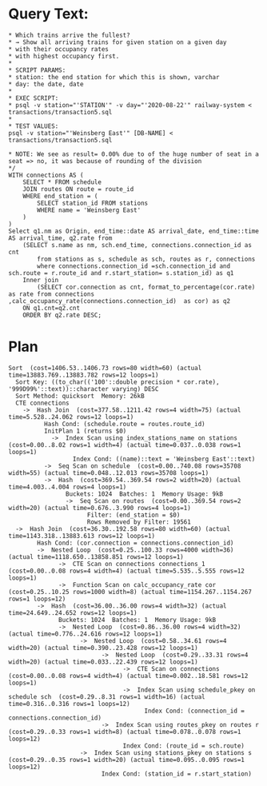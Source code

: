 # Query Text:
	* Which trains arrive the fullest?
	* → Show all arriving trains for given station on a given day
	* with their occupancy rates
	* with highest occupancy first.
	*
	* SCRIPT PARAMS:
	* station: the end station for which this is shown, varchar
	* day: the date, date
	*
	* EXEC SCRIPT:
	* psql -v station="'STATION'" -v day="'2020-08-22'" railway-system < transactions/transaction5.sql
	*
	* TEST VALUES:
	psql -v station="'Weinsberg East'" [DB-NAME] < transactions/transaction5.sql
	
	* NOTE: We see as result= 0.00% due to of the huge number of seat in a seat => no, it was because of rounding of the division
	*/
	WITH connections AS (
		SELECT * FROM schedule
		JOIN routes ON route = route_id
		WHERE end_station = (
			SELECT station_id FROM stations
			WHERE name = 'Weinsberg East'
		)
	)
	Select q1.nm as Origin, end_time::date AS arrival_date, end_time::time AS arrival_time, q2.rate from
	    (SELECT s.name as nm, sch.end_time, connections.connection_id as cnt
	        from stations as s, schedule as sch, routes as r, connections
	        where connections.connection_id =sch.connection_id and sch.route = r.route_id and r.start_station= s.station_id) as q1
	    Inner join
	        (SELECT cor.connection as cnt, format_to_percentage(cor.rate) as rate from connections ,calc_occupancy_rate(connections.connection_id)  as cor) as q2
	    ON q1.cnt=q2.cnt
	    ORDER BY q2.rate DESC;
	    
# Plan 

	Sort  (cost=1406.53..1406.73 rows=80 width=60) (actual time=13883.769..13883.782 rows=12 loops=1)
	  Sort Key: ((to_char(('100'::double precision * cor.rate), '999D99%'::text))::character varying) DESC
	  Sort Method: quicksort  Memory: 26kB
	  CTE connections
	    ->  Hash Join  (cost=377.58..1211.42 rows=4 width=75) (actual time=5.528..24.062 rows=12 loops=1)
	          Hash Cond: (schedule.route = routes.route_id)
	          InitPlan 1 (returns $0)
	            ->  Index Scan using index_stations_name on stations  (cost=0.00..8.02 rows=1 width=4) (actual time=0.037..0.038 rows=1 loops=1)
	                  Index Cond: ((name)::text = 'Weinsberg East'::text)
	          ->  Seq Scan on schedule  (cost=0.00..740.08 rows=35708 width=55) (actual time=0.048..12.013 rows=35708 loops=1)
	          ->  Hash  (cost=369.54..369.54 rows=2 width=20) (actual time=4.003..4.004 rows=4 loops=1)
	                Buckets: 1024  Batches: 1  Memory Usage: 9kB
	                ->  Seq Scan on routes  (cost=0.00..369.54 rows=2 width=20) (actual time=0.676..3.990 rows=4 loops=1)
	                      Filter: (end_station = $0)
	                      Rows Removed by Filter: 19561
	  ->  Hash Join  (cost=36.30..192.58 rows=80 width=60) (actual time=1143.318..13883.613 rows=12 loops=1)
	        Hash Cond: (cor.connection = connections.connection_id)
	        ->  Nested Loop  (cost=0.25..100.33 rows=4000 width=36) (actual time=1118.650..13858.851 rows=12 loops=1)
	              ->  CTE Scan on connections connections_1  (cost=0.00..0.08 rows=4 width=4) (actual time=5.535..5.555 rows=12 loops=1)
	              ->  Function Scan on calc_occupancy_rate cor  (cost=0.25..10.25 rows=1000 width=8) (actual time=1154.267..1154.267 rows=1 loops=12)
	        ->  Hash  (cost=36.00..36.00 rows=4 width=32) (actual time=24.649..24.652 rows=12 loops=1)
	              Buckets: 1024  Batches: 1  Memory Usage: 9kB
	              ->  Nested Loop  (cost=0.86..36.00 rows=4 width=32) (actual time=0.776..24.616 rows=12 loops=1)
	                    ->  Nested Loop  (cost=0.58..34.61 rows=4 width=20) (actual time=0.390..23.428 rows=12 loops=1)
	                          ->  Nested Loop  (cost=0.29..33.31 rows=4 width=20) (actual time=0.033..22.439 rows=12 loops=1)
	                                ->  CTE Scan on connections  (cost=0.00..0.08 rows=4 width=4) (actual time=0.002..18.581 rows=12 loops=1)
	                                ->  Index Scan using schedule_pkey on schedule sch  (cost=0.29..8.31 rows=1 width=16) (actual time=0.316..0.316 rows=1 loops=12)
	                                      Index Cond: (connection_id = connections.connection_id)
	                          ->  Index Scan using routes_pkey on routes r  (cost=0.29..0.33 rows=1 width=8) (actual time=0.078..0.078 rows=1 loops=12)
	                                Index Cond: (route_id = sch.route)
	                    ->  Index Scan using stations_pkey on stations s  (cost=0.29..0.35 rows=1 width=20) (actual time=0.095..0.095 rows=1 loops=12)
	                          Index Cond: (station_id = r.start_station)
